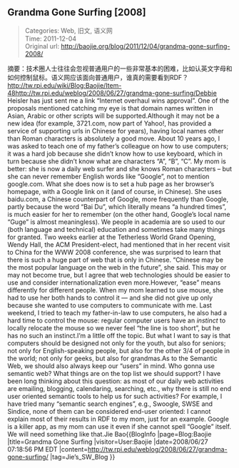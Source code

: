 Grandma Gone Surfing [2008]
---
    
> Categories: Web, 旧文, 语义网  
> Time: 2011-12-04  
> Original url: <http://baojie.org/blog/2011/12/04/grandma-gone-surfing-2008/>
    
摘要：技术圈人士往往会忽视普通用户的一些非常基本的困难，比如认英文字母和如何控制鼠标。语义网应该面向普通用户，谁真的需要看到RDF？http://tw.rpi.edu/wiki/Blog:Baojie/Item-48http://tw.rpi.edu/weblog/2008/06/27/grandma-gone-surfing/Debbie Heisler has just sent me a link “Internet overhaul wins approval”. One of the proposals mentioned catching my eye is that domain names written in Asian, Arabic or other scripts will be supported.Although it may not be a new idea (for example, 3721.com, now part of Yahoo!, has provided a service of supporting urls in Chinese for years), having local names other than Roman characters is absolutely a good move. About 10 years ago, I was asked to teach one of my father’s colleague on how to use computers; it was a hard job because she didn’t know how to use keyboard, which in turn because she didn’t know what are characters “A”, “B”, “C”. My mom is better: she is now a daily web surfer and she knows Roman characters – but she can never remember English words like “Google”, not to mention google.com. What she does now is to set a hub page as her browser’s homepage, with a Google link on it (and of course, in Chinese). She uses baidu.com, a Chinese counterpart of Google, more frequently than Google, partly because the word “Bai Du”, which literally means “a hundred times”, is much easier for her to remember (on the other hand, Google’s local name “Guge” is almost meaningless).     We people in academia are so used to our (both language and technical) education and sometimes take many things for granted. Two weeks earlier at the Tetherless World Grand Opening, Wendy Hall, the ACM President-elect, had mentioned that in her recent visit to China for the WWW 2008 conference, she was surprised to learn that there is such a huge part of web that is only in Chinese. “Chinese may be the most popular language on the web in the future”, she said. This may or may not become true, but I agree that web technologies should be easier to use and consider internationalization even more.However, “ease” means differently for different people. When my mom learned to use mouse, she had to use her both hands to control it  — and she did not give up only because she wanted to use computers to communicate with me. Last weekend, I tried to teach my father-in-law to use computers, he also had a hard time to control the mouse: regular computer users have an _instinct_ to locally relocate the mouse so we never feel “the line is too short”, but he has no such an instinct.I’m a little off the topic. But what I want to say is that computers should be designed not only for the youth, but also for seniors; not only for English-speaking people, but also for the other 3/4 of people in the world; not only for geeks, but also for grandmas.As to the Semantic Web, we should also always keep our “users” in mind. Who gonna use semantic web? What things are on the top list we should support? I have been long thinking about this question: as most of our daily web activities are emailing, blogging, calendaring, searching, etc., why there is still no end user oriented semantic tools to help us for such activities? For example, I have tried many “semantic search engines”, e.g., Swoogle, SWSE and Sindice, none of them can be considered end-user oriented: I cannot explain most of their results in RDF to my mom, just for an example. Google is a killer app, as my mom can use it even if she cannot spell “Google” itself. We will need something like that.Jie Bao{{BlogInfo |page=Blog:Baojie |title=Grandma Gone Surfing |visitor=User:Baojie |date=2008/06/27 07:18:56 PM EDT |content=http://tw.rpi.edu/weblog/2008/06/27/grandma-gone-surfing/ |tag=Jie’s_SW_Blog }}     
    